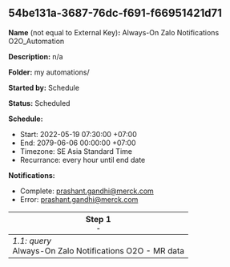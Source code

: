 ## 54be131a-3687-76dc-f691-f66951421d71

**Name** (not equal to External Key)**:** Always-On Zalo Notifications O2O_Automation

**Description:** n/a

**Folder:** my automations/

**Started by:** Schedule

**Status:** Scheduled

**Schedule:**

* Start: 2022-05-19 07:30:00 +07:00
* End: 2079-06-06 00:00:00 +07:00
* Timezone: SE Asia Standard Time
* Recurrance: every hour until end date

**Notifications:**

* Complete: prashant.gandhi@merck.com
* Error: prashant.gandhi@merck.com

| Step 1<br>_<small>-</small>_ |
| --- |
| _1.1: query_<br>Always-On Zalo Notifications O2O - MR data |
